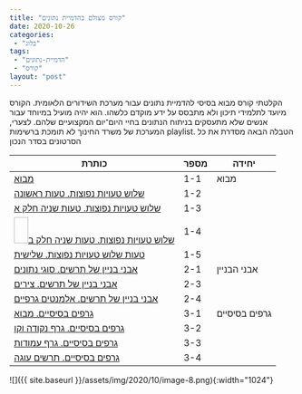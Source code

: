 ```yaml
---
title: "קורס מצולם בהדמיית נתונים"
date: 2020-10-26
categories: 
 - "בלוג"
tags: 
 - "הדמיית-נתונים"
 - "קורס"
layout: "post"
---
```


הקלטתי קורס מבוא בסיסי להדמיית נתונים עבור מערכת השידורים הלאומית. הקורס מיועד לתלמידי תיכון ולא מתבסס על ידע מוקדם כלשהו. הוא יהיה מועיל במיוחד עבור אנשים שלא מתעסקים בניתוח הנתונים בחיי היום־יום המקצועיים שלהם. לצערי, המערכת של משרד החינוך לא תומכת ברשימות playlist. 
הטבלה הבאה מסדרת את כל הסרטונים בסדר הנכון

<table class=" wp-block-table is-style-stripes">
<thead><tr>
<th class="has-text-align-right" data-align="right">כותרת</th>
<th class="has-text-align-right" data-align="right">מספר</th>
<th class="has-text-align-right" data-align="right">יחידה</th>
</tr></thead>
<tbody>
<tr>
<td class="has-text-align-right" data-align="right"><a href="https://pop.education.gov.il/online-learning/vod-broadcasts/realtime-vod-7-10-2020/digital-information-10th-grade-12th-grade-2207/">מבוא </a></td>
<td class="has-text-align-right" data-align="right">1-1</td>
<td class="has-text-align-right" data-align="right">מבוא</td>
</tr>
<tr>
<td class="has-text-align-right" data-align="right"><a href="https://pop.education.gov.il/online-learning/vod-broadcasts/realtime-vod-20-10-2020/digital-information-10th-grade-12th-grade-1817/">שלוש טעויות נפוצות. טעות ראשונה</a></td>
<td class="has-text-align-right" data-align="right">1-2</td>
<td class="has-text-align-right" data-align="right"></td>
</tr>
<tr>
<td class="has-text-align-right" data-align="right"><a href="https://pop.education.gov.il/online-learning/vod-broadcasts/realtime-vod-15-10-2020/digital-information-10th-grade-12th-grade-1018/">שלוש טעויות נפוצות. טעות שניה חלק א</a></td>
<td class="has-text-align-right" data-align="right">1-3</td>
<td class="has-text-align-right" data-align="right"> </td>
</tr>
<tr>
<td class="has-text-align-right" data-align="right">
<img width="25" height="46"><a href="https://pop.education.gov.il/online-learning/vod-broadcasts/realtime-vod-15-10-2020/digital-information-10th-grade-12th-grade-10181/">שלוש טעויות נפוצות. טעות שניה חלק ב</a>
</td>
<td class="has-text-align-right" data-align="right">1-4</td>
<td class="has-text-align-right" data-align="right"></td>
</tr>
<tr>
<td class="has-text-align-right" data-align="right"><a href="https://pop.education.gov.il/online-learning/vod-broadcasts/realtime-vod-7-10-2020/digital-information-10th-grade-12th-grade-22071/">טעות שלוש טעויות נפוצות. שלישית</a></td>
<td class="has-text-align-right" data-align="right">1-5</td>
<td class="has-text-align-right" data-align="right"> </td>
</tr>
<tr>
<td class="has-text-align-right" data-align="right"><a href="https://pop.education.gov.il/online-learning/vod-broadcasts/realtime-vod-22-10-2020/digital-information-11th-grade-11505/">אבני בניין של תרשים. סוגי נתונים</a></td>
<td class="has-text-align-right" data-align="right">2-1</td>
<td class="has-text-align-right" data-align="right">אבני הבניין</td>
</tr>
<tr>
<td class="has-text-align-right" data-align="right"><a href="https://pop.education.gov.il/online-learning/vod-broadcasts/realtime-vod-22-10-2020/digital-information-11th-grade-11506/">אבני בניין של תרשים. צירים</a></td>
<td class="has-text-align-right" data-align="right">2-3</td>
<td class="has-text-align-right" data-align="right"> </td>
</tr>
<tr>
<td class="has-text-align-right" data-align="right"><a href="https://pop.education.gov.il/online-learning/vod-broadcasts/realtime-vod-22-10-2020/digital-information-11th-grade-11507/">אבני בניין של תרשים. אלמנטים גרפיים</a></td>
<td class="has-text-align-right" data-align="right">2-4</td>
<td class="has-text-align-right" data-align="right"></td>
</tr>
<tr>
<td class="has-text-align-right" data-align="right"><a href="https://pop.education.gov.il/online-learning/vod-broadcasts/realtime-vod-22-10-2020/digital-information-11th-grade-11508/">גרפים בסיסיים. מבוא</a></td>
<td class="has-text-align-right" data-align="right">3-1</td>
<td class="has-text-align-right" data-align="right">גרפים בסיסיים</td>
</tr>
<tr>
<td class="has-text-align-right" data-align="right"><a href="https://pop.education.gov.il/online-learning/vod-broadcasts/realtime-vod-22-10-2020/digital-information-11th-grade-11509/">גרפים בסיסיים. גרף נקודה וקו</a></td>
<td class="has-text-align-right" data-align="right">3-2</td>
<td class="has-text-align-right" data-align="right"></td>
</tr>
<tr>
<td class="has-text-align-right" data-align="right"><a href="https://pop.education.gov.il/online-learning/vod-broadcasts/realtime-vod-22-10-2020/digital-information-11th-grade-115010/">גרפים בסיסיים. גרף עמודות</a></td>
<td class="has-text-align-right" data-align="right">3-3</td>
<td class="has-text-align-right" data-align="right"> </td>
</tr>
<tr>
<td class="has-text-align-right" data-align="right"><a href="https://pop.education.gov.il/online-learning/vod-broadcasts/realtime-vod-22-10-2020/digital-information-11th-grade-115011/">גרפים בסיסיים. תרשים עוגה</a></td>
<td class="has-text-align-right" data-align="right">3-4</td>
<td class="has-text-align-right" data-align="right"> </td>
</tr>
</tbody>
</table>

![]({{ site.baseurl }}/assets/img/2020/10/image-8.png){:width="1024"}
